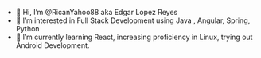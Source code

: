 - 👋 Hi, I’m @RicanYahoo88 aka Edgar Lopez Reyes
- 👀 I’m interested in Full Stack Development using Java , Angular, Spring, Python 
- 🌱 I’m currently learning React, increasing proficiency in Linux, trying out Android Development.

<!---
RicanYahoo88/RicanYahoo88 is a ✨ special ✨ repository because its `README.md` (this file) appears on your GitHub profile.
You can click the Preview link to take a look at your changes.
--->
